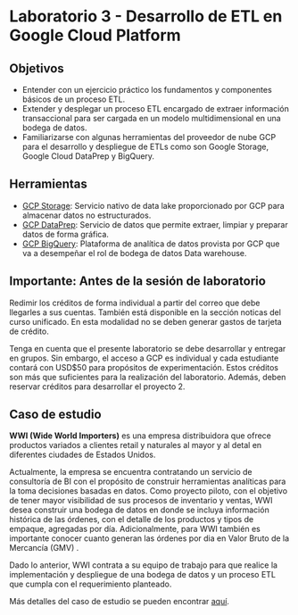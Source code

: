# Laboratorio 3 - Desarrollo de ETL en Google Cloud Platform

## Objetivos
- Entender con un ejercicio práctico los fundamentos y componentes básicos de un proceso ETL.
- Extender y desplegar un proceso ETL encargado de extraer información transaccional para ser cargada en un modelo multidimensional en una bodega de datos.
- Familiarizarse con algunas herramientas del proveedor de nube GCP para el desarrollo y despliegue de ETLs como son Google Storage, Google Cloud DataPrep y BigQuery.

## Herramientas
- [GCP Storage](https://cloud.google.com/storage?hl=es): Servicio nativo de data lake proporcionado por GCP para almacenar datos no estructurados.
- [GCP DataPrep](https://cloud.google.com/bigquery?hl=es): Servicio de datos que permite extraer, limpiar y preparar datos de forma gráfica.
- [GCP BigQuery](https://cloud.google.com/bigquery?hl=es): Plataforma de analítica de datos provista por GCP que va a desempeñar el rol de bodega de datos Data warehouse.

## Importante: Antes de la sesión de laboratorio
Redimir los créditos de forma individual a partir del correo que debe llegarles a sus cuentas. También está disponible en la sección noticas del curso unificado. En esta modalidad no se deben generar gastos de tarjeta de crédito.

Tenga en cuenta que el presente laboratorio se debe desarrollar y entregar en grupos. Sin embargo, el acceso a GCP es individual y cada estudiante contará con USD$50 para propósitos de experimentación. Estos créditos son más que suficientes para la realización del laboratorio. Además, deben reservar créditos para desarrollar el proyecto 2.

## Caso de estudio
**WWI (Wide World Importers)** es una empresa distribuidora que ofrece productos variados a clientes retail y naturales al mayor y al detal en diferentes ciudades de Estados Unidos.

Actualmente, la empresa se encuentra contratando un servicio de consultoría de BI con el propósito de construir herramientas analíticas para la toma decisiones basadas en datos.
Como proyecto piloto, con el objetivo de tener mayor visibilidad de sus procesos de inventario y ventas, WWI desea construir una bodega de datos en donde se incluya información histórica de las órdenes, con el detalle de los productos y tipos de empaque, agregadas por día. Adicionalmente, para WWI también es importante conocer cuanto generan las órdenes por dia en Valor Bruto de la Mercancía (GMV) .

Dado lo anterior, WWI contrata a su equipo de trabajo para que realice la implementación y despliegue de una bodega de datos y un proceso ETL que cumpla con el requerimiento planteado.

Más detalles del caso de estudio se pueden encontrar [aquí](https://learn.microsoft.com/en-us/sql/samples/wide-world-importers-what-is?view=sql-server-ver16).
